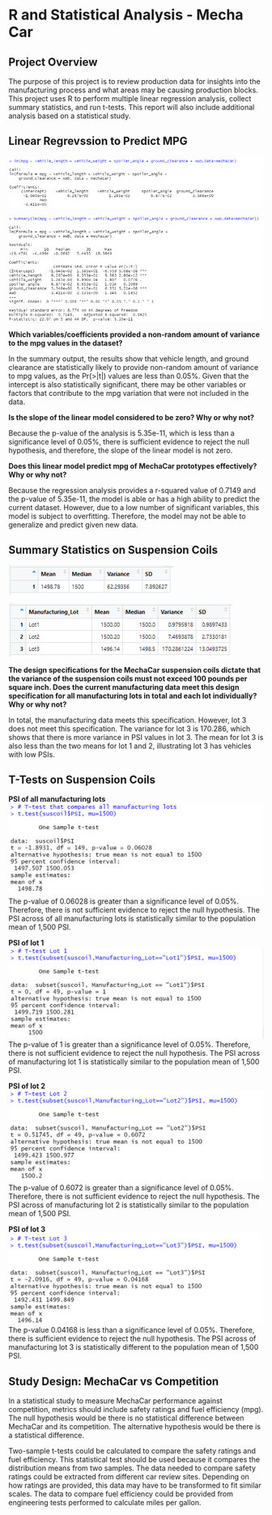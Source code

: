 # R and Statistical Analysis - Mecha Car 

## Project Overview 
The purpose of this project is to review production data for insights into the manufacturing process and what areas may be causing production blocks. This project uses R to perform multiple linear regression analysis, collect summary statistics, and run t-tests. This report will also include additional analysis based on a statistical study. 

## Linear Regrevssion to Predict MPG  

![d1_lm](/images/d1_lm.png)

![d1_lm_summary](/images/d1_lm_summary.png)

**Which variables/coefficients provided a non-random amount of variance to the mpg values in the dataset?**

In the summary output, the results show that vehicle length, and ground clearance are statistically likely to provide non-random amount of variance to mpg values, as the Pr(>|t|) values are less than 0.05%. Given that the intercept is also statistically significant, there may be other variables or factors that contribute to the mpg variation that were not included in the data. 

**Is the slope of the linear model considered to be zero? Why or why not?**

Because the p-value of the analysis is 5.35e-11, which is less than a significance level of 0.05%, there is sufficient evidence to reject the null hypothesis, and therefore, the slope of the linear model is not zero.

**Does this linear model predict mpg of MechaCar prototypes effectively? Why or why not?**

Because the regression analysis provides a r-squared value of 0.7149 and the p-value of 5.35e-11, the model is able or has a high ability to predict the current dataset. However, due to a low number of significant variables, this model is subject to overfitting. Therefore, the model may not be able to generalize and predict given new data. 

## Summary Statistics on Suspension Coils 

![d2_summary](/images/d2_summary.png)

![d2_summary_groupbylot](/images/d2_summary_groupbylot.png)

**The design specifications for the MechaCar suspension coils dictate that the variance of the suspension coils must not exceed 100 pounds per square inch. Does the current manufacturing data meet this design specification for all manufacturing lots in total and each lot individually? Why or why not?**

In total, the manufacturing data meets this specification. However, lot 3 does not meet this specification. The variance for lot 3 is 170.286, which shows that there is more variance in PSI values in lot 3. The mean for lot 3 is also less than the two means for lot 1 and 2, illustrating lot 3 has vehicles with low PSIs. 

## T-Tests on Suspension Coils

**PSI of all manufacturing lots**
![d3_alllots_ttest](/images/d3_alllots_ttest.png)
The p-value of 0.06028 is greater than a significance level of 0.05%. Therefore, there is not sufficient evidence to reject the null hypothesis. The PSI across of all manufacturing lots is statistically similar to the population mean of 1,500 PSI.  

**PSI of lot 1**
![d3_lot1_ttest](/images/d3_lot1_ttest.png)
The p-value of 1 is greater than a significance level of 0.05%. Therefore, there is not sufficient evidence to reject the null hypothesis. The PSI across of manufacturing lot 1 is statistically similar to the population mean of 1,500 PSI.  

**PSI of lot 2**
![d3_lot2_ttest](/images/d3_lot2_ttest.png)
The p-value of 0.6072 is greater than a significance level of 0.05%. Therefore, there is not sufficient evidence to reject the null hypothesis. The PSI across of manufacturing lot 2 is statistically similar to the population mean of 1,500 PSI. 

**PSI of lot 3**
![d3_lot3_ttest](/images/d3_lot3_ttest.png)
The p-value 0.04168 is less than a significance level of 0.05%. Therefore, there is sufficient evidence to reject the null hypothesis. The PSI across of manufacturing lot 3 is statistically different to the population mean of 1,500 PSI. 

## Study Design: MechaCar vs Competition

In a statistical study to measure MechaCar performance against competition, metrics should include safety ratings and fuel efficiency (mpg). The null hypothesis would be there is no statistical difference between MechaCar and its competition. The alternative hypothesis would be there is a statistical difference. 

Two-sample t-tests could be calculated to compare the safety ratings and fuel efficiency. This statistical test should be used because it compares the distribution means from two samples. The data needed to compare safety ratings could be extracted from different car review sites. Depending on how ratings are provided, this data may have to be transformed to fit similar scales. The data to compare fuel efficiency could be provided from engineering tests performed to calculate miles per gallon. 